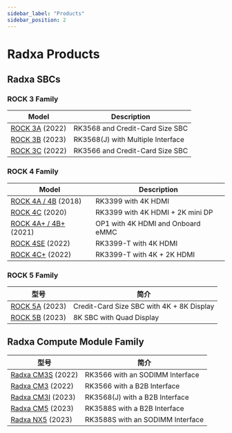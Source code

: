 ```yaml
---
sidebar_label: "Products"
sidebar_position: 2
---
```


# Radxa Products

## Radxa SBCs

### ROCK 3 Family

| Model                             | Description                       |
| --------------------------------- | --------------------------------- |
| [ROCK 3A](./rock3/rock3a/) (2022) | RK3568 and Credit-Card Size SBC   |
| [ROCK 3B](./rock3/rock3b/) (2023) | RK3568(J) with Multiple Interface |
| [ROCK 3C](./rock3/rock3c/) (2022) | RK3566 and Credit-Card Size SBC   |

### ROCK 4 Family

| Model                                       | Description                       |
| ------------------------------------------- | --------------------------------- |
| [ROCK 4A / 4B](./rock4/rock4ab/) (2018)     | RK3399 with 4K HDMI               |
| [ROCK 4C](./rock4/rock4c/) (2020)           | RK3399 with 4K HDMI + 2K mini DP  |
| [ROCK 4A+ / 4B+](./rock4/rock4apbp/) (2021) | OP1 with 4K HDMI and Onboard eMMC |
| [ROCK 4SE](./rock4/rock4se/) (2022)         | RK3399-T with 4K HDMI             |
| [ROCK 4C+](./rock4/rock4c+/) (2022)         | RK3399-T with 4K + 2K HDMI        |

### ROCK 5 Family

| 型号                              | 简介                                      |
| --------------------------------- | ----------------------------------------- |
| [ROCK 5A](./rock5/rock5a/) (2023) | Credit-Card Size SBC with 4K + 8K Display |
| [ROCK 5B](./rock5/rock5b/) (2023) | 8K SBC with Quad Display                  |

## Radxa Compute Module Family

| 型号                                        | 简介                             |
| ------------------------------------------- | -------------------------------- |
| [Radxa CM3S](./compute-module/cm3s/) (2022) | RK3566 with an SODIMM Interface  |
| [Radxa CM3](./compute-module/cm3/) (2022)   | RK3566 with a B2B Interface      |
| [Radxa CM3I](./compute-module/cm3i/) (2023) | RK3568(J) with a B2B Interface   |
| [Radxa CM5](./compute-module/cm5/) (2023)   | RK3588S with a B2B Interface     |
| [Radxa NX5](./compute-module/nx5/) (2023)   | RK3588S with an SODIMM Interface |
